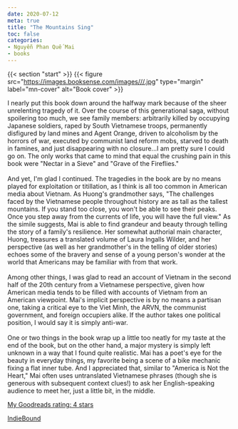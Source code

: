 ```yaml
---
date: 2020-07-12
meta: true
title: "The Mountains Sing"
toc: false
categories:
- Nguyễn Phan Quế Mai
- books
---
```


{{< section "start" >}}
{{< figure src="https://images.booksense.com/images///.jpg" type="margin" label="mn-cover" alt="Book cover" >}}

I nearly put this book down around the halfway mark because of the sheer unrelenting tragedy of it. Over the course of this generational saga, without spoilering too much, we see family members: arbitrarily killed by occupying Japanese soldiers, raped by South Vietnamese troops, permanently disfigured by land mines and Agent Orange, driven to alcoholism by the horrors of war, executed by communist land reform mobs, starved to death in famines, and just disappearing with no closure...I am pretty sure I could go on. The only works that came to mind that equal the crushing pain in this book were "Nectar in a Sieve" and "Grave of the Fireflies." <br /><br />And yet, I'm glad I continued. The tragedies in the book are by no means played for exploitation or titillation, as I think is all too common in American media about Vietnam. As Huong's grandmother says, "The challenges faced by the Vietnamese people throughout history are as tall as the tallest mountains. If you stand too close, you won't be able to see their peaks. Once you step away from the currents of life, you will have the full view." As the simile suggests, Mai is able to find grandeur and beauty through telling the story of a family's resilience. Her somewhat authorial main character, Huong, treasures a translated volume of Laura Ingalls Wilder, and her perspective (as well as her grandmother's in the telling of older stories) echoes some of the bravery and sense of a young person's wonder at the world that Americans may be familiar with from that work.<br /><br />Among other things, I was glad to read an account of Vietnam in the second half of the 20th century from a Vietnamese perspective, given how American media tends to be filled with accounts of Vietnam from an American viewpoint. Mai's implicit perspective is by no means a partisan one, taking a critical eye to the Viet Minh, the ARVN, the communist government, and foreign occupiers alike. If the author takes one political position, I would say it is simply anti-war.<br /><br />One or two things in the book wrap up a little too neatly for my taste at the end of the book, but on the other hand, a major mystery is simply left unknown in a way that I found quite realistic. Mai has a poet's eye for the beauty in everyday things, my favorite being a scene of a bike mechanic fixing a flat inner tube. And I appreciated that, similar to "America is Not the Heart," Mai often uses untranslated Vietnamese phrases (though she is generous with subsequent context clues!) to ask her English-speaking audience to meet her, just a little bit, in the middle. 

[My Goodreads rating: 4 stars](https://www.goodreads.com/review/show/3424401872)  

[IndieBound](https://www.indiebound.org/book/)
